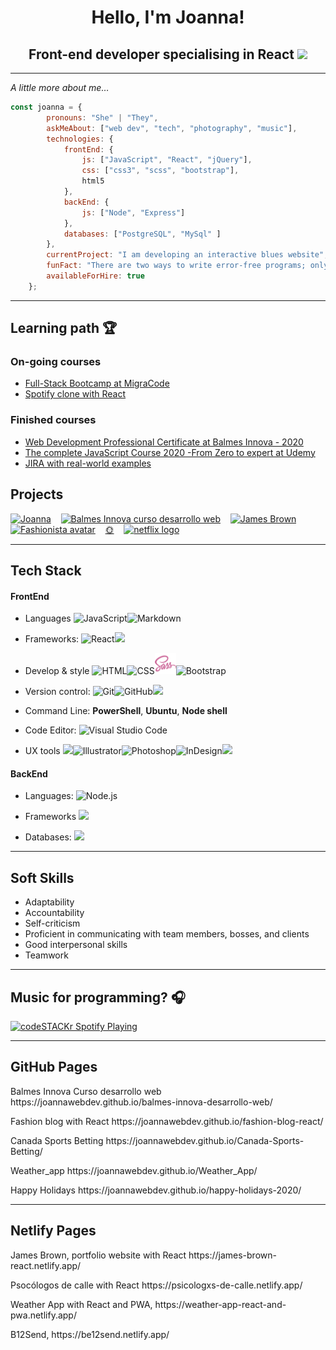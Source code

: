 <h1 align='center'>Hello, I'm Joanna!</h1>
<h2 align='center' style='text-transform:italic;'>Front-end developer specialising in React&nbsp;<img src="https://media.giphy.com/media/WUlplcMpOCEmTGBtBW/giphy.gif" width="30"></h2>

---
*A little more about me…*

```js
const joanna = {   
        pronouns: "She" | "They",
        askMeAbout: ["web dev", "tech", "photography", "music"],
        technologies: {
            frontEnd: {
                js: ["JavaScript", "React", "jQuery"],
                css: ["css3", "scss", "bootstrap"],
                html5
            },
            backEnd: {
                js: ["Node", "Express"]
            },
            databases: ["PostgreSQL", "MySql" ]
        },
        currentProject: "I am developing an interactive blues website",
        funFact: "There are two ways to write error-free programs; only the third one works",
        availableForHire: true
    };
```
______
## Learning path 🏆
### On-going courses
* <a href="https://migracode.openculturalcenter.org/course/">Full-Stack Bootcamp at MigraCode</a>
* <a href="https://www.udemy.com/course/electron-js-y-react-js-creando-un-spotify/">Spotify clone with React</a>


### Finished courses
* <a href="https://www.balmesinnova.com/cursos/confeccion-publicacion-paginas-web/">Web Development Professional Certificate at Balmes Innova - 2020</a>
* <a href="https://www.udemy.com/course/the-complete-javascript-course/"> The complete JavaScript Course 2020 -From Zero to expert at Udemy </a>
* <a href="https://www.udemy.com/course/the-complete-guide-to-jira-with-real-world-examples/">JIRA with real-world examples</a>


## Projects
<a href="https://joannasmerea.com" title="Professional portfolio" target="_blank"><img src="https://media-exp1.licdn.com/dms/image/C4D03AQEQPDPtUAM9wQ/profile-displayphoto-shrink_400_400/0/1600803408136?e=1613606400&v=beta&t=Q9AnO55IQR-z5NedUh0E-y2_G6-NlaeYLGWfxQM6w8k" alt="Joanna" width="50" height="50"></a>&nbsp;&nbsp;&nbsp;
<a href="https://joannawebdev.github.io/balmes-innova-desarrollo-web/" title="Balmes Innova Curso desarrollo web" target="_blank"><img src="https://joannawebdev.github.io/balmes-innova-desarrollo-web/img/joanna.png" width="50" height="50" alt="Balmes Innova curso desarrollo web"></a>&nbsp;&nbsp;&nbsp;
<a href="https://james-brown-react.netlify.app/" title="James Brown -React" target="_blank"><img src="https://james-brown-react.netlify.app/img/james-brown.jpg" width="50" height="50" alt="James Brown"></a>&nbsp;&nbsp;&nbsp;
<a href="https://joannawebdev.github.io/fashion-blog-react/" title="Fashion Blog with React" target="_blank"><img src="https://joannawebdev.github.io/fashion-blog-react/about-me.jpg"  alt="Fashionista avatar" width="50" height="50"></a>&nbsp;&nbsp;&nbsp;
<a href="https://weather-app-react-and-pwa.netlify.app/" title="Weather App with React" target="_blank">🌞</a>&nbsp;&nbsp;&nbsp;
 <a href="https://joannawebdev.github.io/Netflix-with-Bootstrap/" title="Netflix landpage with Bootstrap" target="_blank">
<img src="https://i.ibb.co/r5krrdz/logo.png" alt="netflix logo"  width="50" height="40"/></a>&nbsp;&nbsp;&nbsp;


***
## **Tech Stack**

#### **FrontEnd**

* Languages <img src="https://img.shields.io/badge/-JavaScript-333333?style=flat&amp;logo=javascript" alt="JavaScript"><img src="https://img.shields.io/badge/-Markdown-333333?style=flat&amp;logo=markdown" alt="Markdown">


* Frameworks: <img src="https://img.shields.io/badge/-React-333333?style=flat&amp;logo=react" alt="React"><img src="https://img.shields.io/badge/jquery%20-%230769AD.svg?&style=for-the-badge&logo=jquery&logoColor=white" style="height:20px"/>

* Develop & style <img src="https://img.shields.io/badge/-HTML-333333?style=flat&amp;logo=HTML5" alt="HTML"><img src="https://img.shields.io/badge/-CSS-333333?style=flat&amp;logo=CSS3&amp;logoColor=1572B6" alt="CSS"><img src="https://raw.githubusercontent.com/github/explore/80688e429a7d4ef2fca1e82350fe8e3517d3494d/topics/sass/sass.png" width="34" height="34" class="d-block rounded-1 mr-3 flex-shrink-0" alt="SASS logo"><img src="https://img.shields.io/badge/-Bootstrap-333333?style=flat&amp;logo=bootstrap&amp;logoColor=563D7C" alt="Bootstrap">

* Version control: <img src="https://img.shields.io/badge/-Git-333333?style=flat&amp;logo=git" alt="Git"><img src="https://img.shields.io/badge/-GitHub-333333?style=flat&amp;logo=github" alt="GitHub"><img src="https://img.shields.io/badge/gitlab%20-%23181717.svg?&style=for-the-badge&logo=gitlab&logoColor=white" style="height:20px"/>

* Command Line: **PowerShell**, **Ubuntu**, **Node shell**

* Code Editor: <img src="https://img.shields.io/badge/-Visual%20Studio%20Code-333333?style=flat&amp;logo=visual-studio-code&amp;logoColor=007ACC" alt="Visual Studio Code">
* UX tools <img src="https://img.shields.io/badge/adobe%20xd%20-%23FF26BE.svg?&style=for-the-badge&logo=adobe%20xd&logoColor=white" style="height:20px"/><img src="https://img.shields.io/badge/-Illustrator-333333?style=flat&amp;logo=adobe-illustrator" alt="Illustrator"><img src="https://img.shields.io/badge/-Photoshop-333333?style=flat&amp;logo=adobe-photoshop" alt="Photoshop"><img src="https://img.shields.io/badge/-InDesign-333333?style=flat&amp;logo=adobe-indesign" alt="InDesign"><img src="https://img.shields.io/badge/figma%20-%23F24E1E.svg?&style=for-the-badge&logo=figma&logoColor=white" style="height:20px"/>


#### **BackEnd**

* Languages: <img src="https://img.shields.io/badge/-Node.js-333333?style=flat&amp;logo=node.js" alt="Node.js" >

* Frameworks <img src="https://camo.githubusercontent.com/87d8d88ac087f77c5b56509373a2dd49e5439722d7ad59c3f39a577907053152/68747470733a2f2f696d672e736869656c64732e696f2f62616467652f657870726573732e6a732532302d2532333430346435392e7376673f267374796c653d666f722d7468652d6261646765" data-canonical-src="https://img.shields.io/badge/express.js%20-%23404d59.svg?&amp;style=for-the-badge" style="height:20px">

* Databases: <img src="https://img.shields.io/badge/postgres-%23316192.svg?&style=for-the-badge&logo=postgresql&logoColor=white" style="height:20px"/>
______
## Soft Skills
* Adaptability
* Accountability
* Self-criticism
* Proficient in communicating with team members, bosses, and clients
* Good interpersonal skills
* Teamwork
______
## **Music for programming?** 🎧
<p><a href="https://youtu.be/M5QY2_8704o" rel="nofollow"><img src="https://camo.githubusercontent.com/114599f102866afdf7625dbd3362fa19b82e74d7746a49716fc8879df93b5077/68747470733a2f2f6e6f772d706c6179696e672d636f6465737461636b722e76657263656c2e6170702f6170692f73706f746966792d706c6179696e67" alt="codeSTACKr Spotify Playing" width="350" data-canonical-src="https://now-playing-codestackr.vercel.app/api/spotify-playing" style="max-width:100%;"></a></p>


______
## **GitHub Pages**
<p>Balmes Innova Curso desarrollo web https://joannawebdev.github.io/balmes-innova-desarrollo-web/ </p>
<p>Fashion blog with React https://joannawebdev.github.io/fashion-blog-react/ </p>
<p>Canada Sports Betting https://joannawebdev.github.io/Canada-Sports-Betting/</p>
<p>Weather_app https://joannawebdev.github.io/Weather_App/</p>
<p>Happy Holidays https://joannawebdev.github.io/happy-holidays-2020/</p>


______
## **Netlify Pages**
<p>James Brown, portfolio website with React https://james-brown-react.netlify.app/ </p>
<p>Psocólogos de calle with React https://psicologxs-de-calle.netlify.app/ </p>
<p>Weather App with React and PWA, https://weather-app-react-and-pwa.netlify.app/</p>
<p>B12Send, https://be12send.netlify.app/</p>






